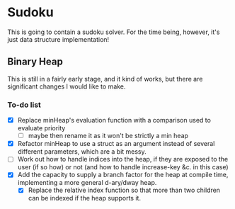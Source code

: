 # Sudoku

This is going to contain a sudoku solver. For the time being,
however, it's just data structure implementation!

## Binary Heap
This is still in a fairly early stage, and it kind of works,
but there are significant changes I would like to make.

### To-do list
- [x] Replace minHeap's evaluation function with a comparison
used to evaluate priority
	- [ ] maybe then rename it as it won't be
   strictly a min heap
- [x] Refactor minHeap to use a struct as an argument instead
of several different parameters, which are a bit messy.
- [ ] Work out how to handle indices into the heap, if they are
exposed to the user (if so how) or not (and how to handle
increase-key &c. in this case)
- [x] Add the capacity to supply a branch factor for the heap
at compile time, implementing a more general d-ary/dway heap.
	- [x] Replace the relative index function so that more than
	two children can be indexed if the heap supports it.
